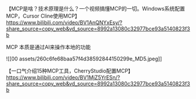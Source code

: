 
【MCP是啥？技术原理是什么？一个视频搞懂MCP的一切。Windows系统配置MCP，Cursor Cline使用MCP】 https://www.bilibili.com/video/BV1AnQNYxEsy/?share_source=copy_web&vd_source=8992a13080c32977bce93a5140823f3b

MCP 本质是通过AI来操作本地的功能

![[00 assets/260c6fe68baa57f4d38592844150299e_MD5.jpeg]]

【一口气介绍15种MCP工具，CherryStudio配置MCP】 https://www.bilibili.com/video/BV1MjZ5YrESn/?share_source=copy_web&vd_source=8992a13080c32977bce93a5140823f3b